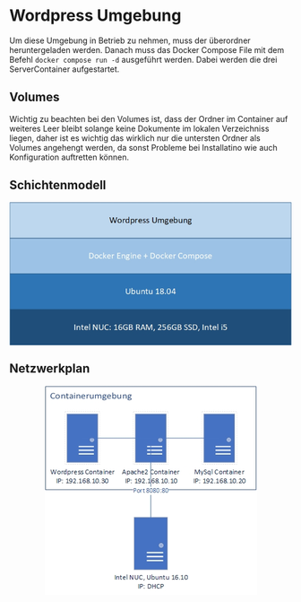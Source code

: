 # Wordpress Umgebung

Um diese Umgebung in Betrieb zu nehmen, muss der überordner heruntergeladen werden. Danach muss das Docker Compose File mit dem Befehl `docker compose run -d` ausgeführt werden. Dabei werden die drei ServerContainer aufgestartet.

## Volumes
Wichtig zu beachten bei den Volumes ist, dass der Ordner im Container auf weiteres Leer bleibt solange keine Dokumente im lokalen Verzeichniss liegen, daher ist es wichtig das wirklich nur die untersten Ordner als Volumes angehengt werden, da sonst Probleme bei Installatino wie auch Konfiguration auftretten können.

## Schichtenmodell
<img align="center" width="" height="" src="./img/../../img/../../img/schichten1.jpg" alt="Schichtenmodell">

## Netzwerkplan
<div style="text-align:center"><img src="./img/../../img/../../img/netzplan_lb03_1.jpg" /></div>
